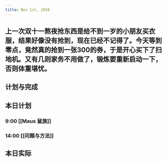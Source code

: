 ```yaml
---
title: Nov 1st, 2020
---
```


## 上一次双十一熬夜抢东西是给不到一岁的小朋友买衣服，结果好像没有抢到，现在已经不记得了。今天等到零点，竟然真的抢到一张300的券，于是开心买下了扫地机。又有几则家务不用做了，锻炼要重新启动一下，否则体重堪忧。
## 计划与完成
## 本日计划
### 9:00 [[Maus 鼠族]]
### 14:00 [[问题与方法]]
## 本日实际
###
